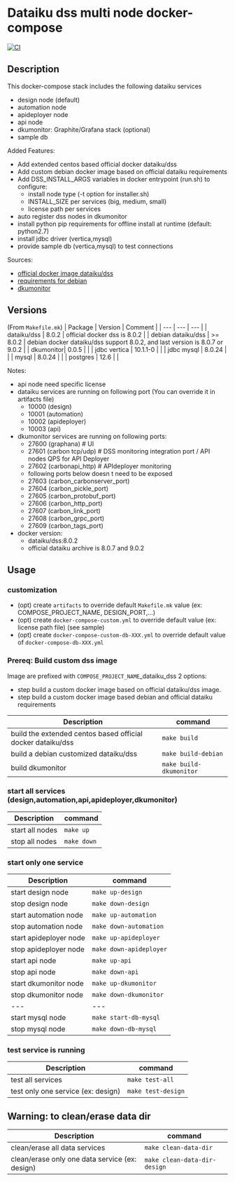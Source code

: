 # Dataiku dss multi node docker-compose

[![CI](https://github.com/pli01/dataiku-dss-docker/actions/workflows/main.yml/badge.svg)](https://github.com/pli01/dataiku-dss-docker/actions/workflows/main.yml)

## Description
This docker-compose stack includes the following dataiku services
* design node (default)
* automation node
* apideployer node
* api node
* dkumonitor: Graphite/Grafana stack (optional)
* sample db

Added Features:
* Add extended centos based official docker dataiku/dss
* Add custom debian docker image based on official dataiku requirements
* Add DSS_INSTALL_ARGS variables in docker entrypoint (run.sh) to configure:
  + install node type (-t option for installer.sh)
  + INSTALL_SIZE per services (big, medium, small)
  + license path per services
* auto register dss nodes in dkumonitor
* install python pip requirements for offline install at runtime (default: python2.7)
* install jdbc driver (vertica,mysql)
* provide sample db (vertica,mysql) to test connections

Sources:
* [official docker image dataiku/dss](https://github.com/dataiku/dataiku-tools/tree/master/dss-docker)
* [requirements for debian](https://doc.dataiku.com/dss/latest/installation/custom/initial-install.html#debian-ubuntu-linux-distributions)
* [dkumonitor](https://github.com/dataiku/dkumonitor)

## Versions
(From `Makefile.mk`)
| Package | Version | Comment | 
| --- | --- | --- |
| dataiku/dss | 8.0.2 | official docker dss is 8.0.2 |
| debian dataiku/dss | >= 8.0.2 | debian docker dataiku/dss support 8.0.2, and last version is 8.0.7 or 9.0.2 |
| dkumonitor| 0.0.5  | |
| jdbc vertica | 10.1.1-0 | |
| jdbc mysql | 8.0.24 | |
| mysql | 8.0.24 | |
| postgres | 12.6 | |

Notes:
 * api node need specific license
 * dataiku services are running on following port (You can override it in artifacts file)
   - 10000 (design)
   - 10001 (automation)
   - 10002 (apideployer)
   - 10003 (api)
 * dkumonitor services are running on following ports:
   - 27600 (graphana) # UI
   - 27601 (carbon tcp/udp) # DSS monitoring integration port / API nodes QPS for API Deployer
   - 27602 (carbonapi_http) # APIdeployer monitoring
   - following ports below doesn t need to be exposed
   - 27603 (carbon_carbonserver_port)
   - 27604 (carbon_pickle_port)
   - 27605 (carbon_protobuf_port)
   - 27606 (carbon_http_port)
   - 27607 (carbon_link_port)
   - 27608 (carbon_grpc_port)
   - 27609 (carbon_tags_port)
 * docker version:
   - dataiku/dss:8.0.2
   - official dataiku archive is 8.0.7 and 9.0.2

## Usage

### customization

* (opt) create `artifacts` to override default `Makefile.mk` value (ex: COMPOSE_PROJECT_NAME, DESIGN_PORT,...)
* (opt) create `docker-compose-custom.yml` to override default value (ex: license path file) (see sample)
* (opt) create `docker-compose-custom-db-XXX.yml` to override default value of `docker-compose-db-XXX.yml`

### Prereq: Build custom dss image
Image are  prefixed with `COMPOSE_PROJECT_NAME`_dataiku_dss
2 options:
* step build a custom docker image based on official dataiku/dss image.
* step build a custom docker image based debian and official dataiku requirements

| Description |  command |
| --- | --- |
| build the extended centos based official docker dataiku/dss | `make build` |
| build a debian customized dataiku/dss | `make build-debian` |
| build dkumonitor | `make build-dkumonitor` |

### start all services (design,automation,api,apideployer,dkumonitor)
| Description |  command |
| --- | --- |
| start all nodes | `make up` |
| stop all nodes | `make down` |

### start only one service
| Description |  command |
| --- | --- |
| start design node | `make up-design` |
| stop design node | `make down-design` |
| start automation node | `make up-automation` |
| stop automation node | `make down-automation` |
| start apideployer node | `make up-apideployer` |
| stop apideployer node | `make down-apideployer` |
| start api node | `make up-api` |
| stop api node | `make down-api` |
| start dkumonitor node | `make up-dkumonitor` |
| stop dkumonitor node | `make down-dkumonitor` |
| --- | --- |
| start mysql node | `make start-db-mysql` |
| stop mysql node | `make down-db-mysql` |

### test service is running
| Description |  command |
| --- | --- |
| test all services | `make test-all` |
| test only one service (ex: design) | `make test-design` |

## Warning: to clean/erase data dir
| Description |  command |
| --- | --- |
| clean/erase all data services | `make clean-data-dir` |
| clean/erase only one data service (ex: design)| `make clean-data-dir-design` |
